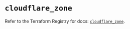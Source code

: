 # `cloudflare_zone`

Refer to the Terraform Registry for docs: [`cloudflare_zone`](https://registry.terraform.io/providers/cloudflare/cloudflare/4.52.0/docs/resources/zone).

